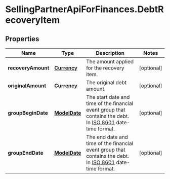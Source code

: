 # SellingPartnerApiForFinances.DebtRecoveryItem

## Properties
Name | Type | Description | Notes
------------ | ------------- | ------------- | -------------
**recoveryAmount** | [**Currency**](Currency.md) | The amount applied for the recovery item. | [optional] 
**originalAmount** | [**Currency**](Currency.md) | The original debt amount. | [optional] 
**groupBeginDate** | [**ModelDate**](ModelDate.md) | The start date and time of the financial event group that contains the debt. In [ISO 8601](https://developer-docs.amazon.com/sp-api/docs/iso-8601) date-time format. | [optional] 
**groupEndDate** | [**ModelDate**](ModelDate.md) | The end date and time of the financial event group that contains the debt. In [ISO 8601](https://developer-docs.amazon.com/sp-api/docs/iso-8601) date-time format. | [optional] 



